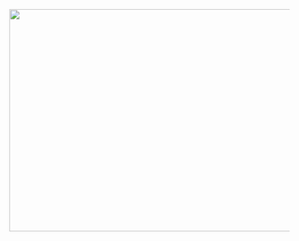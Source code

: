 <img src="https://github.com/MehrdadAramesh/MehrdadAramesh/assets/105553956/0ffe6eee-1a56-4ab6-a7da-d1fe0350dd50" width="1000" height="400"/>
